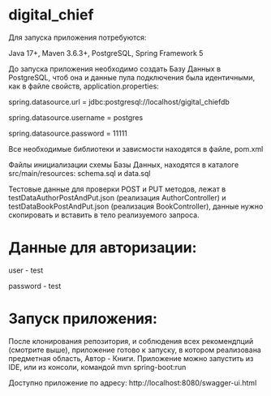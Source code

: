 # digital_chief
Для запуска приложения потребуются:

Java 17+, Maven 3.6.3+, PostgreSQL, Spring Framework 5

До запуска приложения необходимо создать Базу Данных в PostgreSQL, чтоб она и данные пула подключения была идентичными, как в файле свойств, application.properties: 

spring.datasource.url = jdbc:postgresql://localhost/gigital_chiefdb

spring.datasource.username = postgres

spring.datasource.password = 11111

Все необходимые библиотеки и зависмости находятся в файле, pom.xml

Файлы инициализации схемы Базы Данных, находятся в каталоге src/main/resources: schema.sql и data.sql  

Тестовые данные для проверки POST и PUT методов, лежат в testDataAuthorPostAndPut.json (реализация AuthorController) и testDataBookPostAndPut.json (реализация BookController), данные нужно скопировать и вставить в тело реализуемого запроса.

#  Данные для авторизации:

user - test

password - test

# Запуск приложения:
После клонирования репозитория, и соблюдения всех рекомендпций (смотрите выше), приложение готово к запуску, в котором реализована предметная область, Автор - Книги. Приложение можно запустить из IDE, или из консоли, командой mvn spring-boot:run

Доступно приложение по адресу: http://localhost:8080/swagger-ui.html


